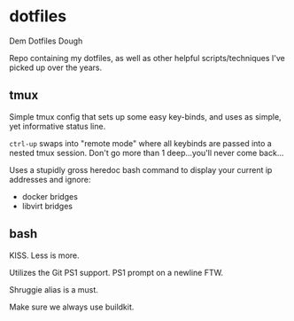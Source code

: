 # dotfiles
Dem Dotfiles Dough

Repo containing my dotfiles, as well as other helpful scripts/techniques I've
picked up over the years.

## tmux

Simple tmux config that sets up some easy key-binds, and uses as simple, yet
informative status line.

`ctrl-up` swaps into "remote mode" where all keybinds are passed into a nested
tmux session. Don't go more than 1 deep...you'll never come back...

Uses a stupidly gross heredoc bash command to display your current ip addresses
and ignore:

- docker bridges
- libvirt bridges

## bash

KISS. Less is more.

Utilizes the Git PS1 support. PS1 prompt on a newline FTW.

Shruggie alias is a must.

Make sure we always use buildkit.
